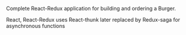Complete React-Redux application for building and ordering a Burger.

React, React-Redux uses React-thunk later replaced by Redux-saga for asynchronous functions
